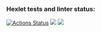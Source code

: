 ### Hexlet tests and linter status:
[![Actions Status](https://github.com/kaguya3222/frontend-project-lvl2/workflows/hexlet-check/badge.svg)](https://github.com/kaguya3222/frontend-project-lvl2/actions)
<a href="https://codeclimate.com/github/kaguya3222/frontend-project-lvl2/maintainability"><img src="https://api.codeclimate.com/v1/badges/431761339ab140ef28dd/maintainability" /></a>
<a href="https://codeclimate.com/github/kaguya3222/frontend-project-lvl2/test_coverage"><img src="https://api.codeclimate.com/v1/badges/431761339ab140ef28dd/test_coverage" /></a>